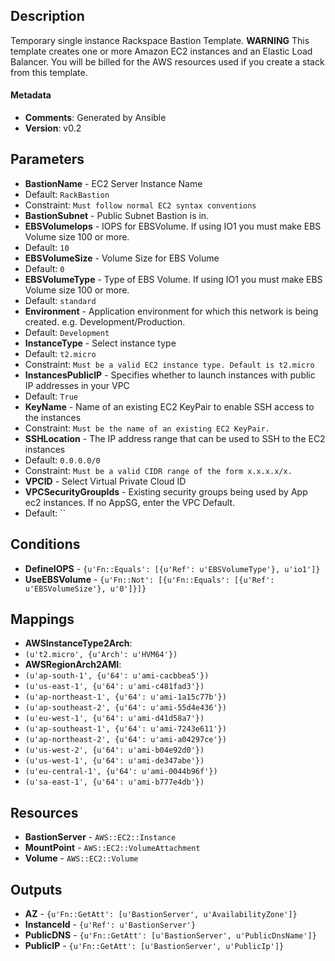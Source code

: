 
## Description

Temporary single instance Rackspace Bastion Template. **WARNING** This template creates one or more Amazon EC2  instances and an Elastic Load Balancer. You will be billed for the AWS resources used if you create a stack from this template.

#### Metadata

 * **Comments**: Generated by Ansible
 * **Version**: v0.2

## Parameters

 * **BastionName** - EC2 Server Instance Name
  * Default: `RackBastion`
  * Constraint: `Must follow normal EC2 syntax conventions`
 * **BastionSubnet** - Public Subnet Bastion is in.
 * **EBSVolumeIops** - IOPS for EBSVolume. If using IO1 you must make EBS Volume size 100 or more.
  * Default: `10`
 * **EBSVolumeSize** - Volume Size for EBS Volume
  * Default: `0`
 * **EBSVolumeType** - Type of EBS Volume. If using IO1 you must make EBS Volume size 100 or more.
  * Default: `standard`
 * **Environment** - Application environment for which this network is being created. e.g. Development/Production.
  * Default: `Development`
 * **InstanceType** - Select instance type
  * Default: `t2.micro`
  * Constraint: `Must be a valid EC2 instance type. Default is t2.micro`
 * **InstancesPublicIP** - Specifies whether to launch instances with public IP addresses in your VPC
  * Default: `True`
 * **KeyName** - Name of an existing EC2 KeyPair to enable SSH access to the instances
  * Constraint: `Must be the name of an existing EC2 KeyPair.`
 * **SSHLocation** - The IP address range that can be used to SSH to the EC2 instances
  * Default: `0.0.0.0/0`
  * Constraint: `Must be a valid CIDR range of the form x.x.x.x/x.`
 * **VPCID** - Select Virtual Private Cloud ID
 * **VPCSecurityGroupIds** - Existing security groups being used by App ec2 instances. If no AppSG, enter the VPC Default.
  * Default: ``

## Conditions

 * **DefineIOPS** - `{u'Fn::Equals': [{u'Ref': u'EBSVolumeType'}, u'io1']}`
 * **UseEBSVolume** - `{u'Fn::Not': [{u'Fn::Equals': [{u'Ref': u'EBSVolumeSize'}, u'0']}]}`

## Mappings

 * **AWSInstanceType2Arch**:
  * `(u't2.micro', {u'Arch': u'HVM64'})`
 * **AWSRegionArch2AMI**:
  * `(u'ap-south-1', {u'64': u'ami-cacbbea5'})`
  * `(u'us-east-1', {u'64': u'ami-c481fad3'})`
  * `(u'ap-northeast-1', {u'64': u'ami-1a15c77b'})`
  * `(u'ap-southeast-2', {u'64': u'ami-55d4e436'})`
  * `(u'eu-west-1', {u'64': u'ami-d41d58a7'})`
  * `(u'ap-southeast-1', {u'64': u'ami-7243e611'})`
  * `(u'ap-northeast-2', {u'64': u'ami-a04297ce'})`
  * `(u'us-west-2', {u'64': u'ami-b04e92d0'})`
  * `(u'us-west-1', {u'64': u'ami-de347abe'})`
  * `(u'eu-central-1', {u'64': u'ami-0044b96f'})`
  * `(u'sa-east-1', {u'64': u'ami-b777e4db'})`

## Resources

 * **BastionServer** - `AWS::EC2::Instance`
 * **MountPoint** - `AWS::EC2::VolumeAttachment`
 * **Volume** - `AWS::EC2::Volume`

## Outputs

 * **AZ** - `{u'Fn::GetAtt': [u'BastionServer', u'AvailabilityZone']}`
 * **InstanceId** - `{u'Ref': u'BastionServer'}`
 * **PublicDNS** - `{u'Fn::GetAtt': [u'BastionServer', u'PublicDnsName']}`
 * **PublicIP** - `{u'Fn::GetAtt': [u'BastionServer', u'PublicIp']}`